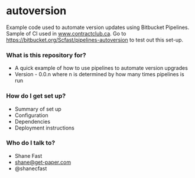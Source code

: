 # autoversion
Example code used to automate version updates using Bitbucket Pipelines. Sample of CI used in www.contractclub.ca. Go to https://bitbucket.org/Scfast/pipelines-autoversion to test out this set-up.

### What is this repository for? ###

* A quick example of how to use pipelines to automate version upgrades
* Version - 0.0.n where n is determined by how many times pipelines is run

### How do I get set up? ###

* Summary of set up
* Configuration
* Dependencies
* Deployment instructions

### Who do I talk to? ###

* Shane Fast
* shane@get-paper.com
* @shanecfast